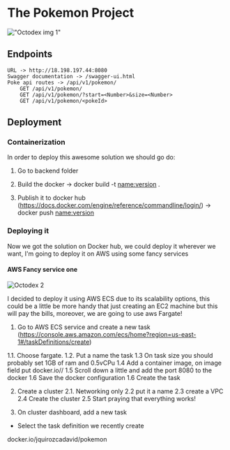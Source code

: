 # The Pokemon Project

!["Octodex img 1"](https://octodex.github.com/images/privateinvestocat.jpg)

## Endpoints

    URL -> http://18.198.197.44:8080
    Swagger documentation -> /swagger-ui.html
    Poke api routes -> /api/v1/pokemon/
        GET /api/v1/pokemon/
        GET /api/v1/pokemon/?start=<Number>&size=<Number>
        GET /api/v1/pokemon/<pokeId>

## Deployment

### Containerization
In order to deploy this awesome solution we should go do:

1. Go to backend folder

2. Build the docker -> docker build -t <name:version> . 

3. Publish it to docker hub (https://docs.docker.com/engine/reference/commandline/login/) -> docker push <name:version>


### Deploying it 

Now we got the solution on Docker hub, we could deploy it wherever we want, I'm going to deploy it on AWS using some fancy services

#### AWS Fancy service one

![Octodex 2](https://octodex.github.com/images/boxertocat_octodex.jpg)

I decided to deploy it using AWS ECS due to its scalability options, this could be a little be more handy that just creating an EC2 machine but this will pay the bills, moreover, we are going to use aws Fargate!

1. Go to AWS ECS service and create a new task (https://console.aws.amazon.com/ecs/home?region=us-east-1#/taskDefinitions/create)


1.1. Choose fargate.
1.2. Put a name the task
1.3 On task size you should probably set 1GB of ram  and 0.5vCPu
1.4 Add a container image, on image field put docker.io/<username>/<docker name>
1.5 Scroll down a little and add the port 8080 to the docker
1.6 Save the docker configuration
1.6 Create the task


2. Create a cluster 
2.1. Networking only
2.2 put it a name 
2.3 create a VPC 
2.4 Create the cluster
2.5 Start praying that everything works!

3. On cluster dashboard, add a new task
* Select the task definition we recently  create


docker.io/jquirozcadavid/pokemon 